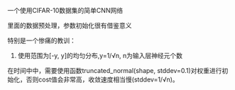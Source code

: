 一个使用CIFAR-10数据集的简单CNN网络

里面的数据预处理，参数初始化很有借鉴意义

特别是一个惨痛的教训：

1. 使用范围为[-y, y]的均匀分布,y=1/√n, n为输入层神经元个数

在时间中中，需要使用函数truncated_normal(shape, stddev=0.1)对权重进行初始化，否则cost值会非常高，收敛速度相当慢(stddev=1/√n)。
